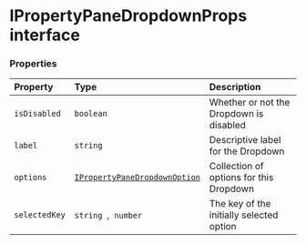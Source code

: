 # IPropertyPaneDropdownProps interface










### Properties

| Property	   | Type	| Description|
|:-------------|:-------|:-----------|
|`isDisabled`      | `boolean` | Whether or not the Dropdown is disabled |
|`label`      | `string` | Descriptive label for the Dropdown |
|`options`      | [`IPropertyPaneDropdownOption`](IPropertyPaneDropdownOption.md) | Collection of options for this Dropdown |
|`selectedKey`      | `string `,` number` | The key of the initially selected option |




